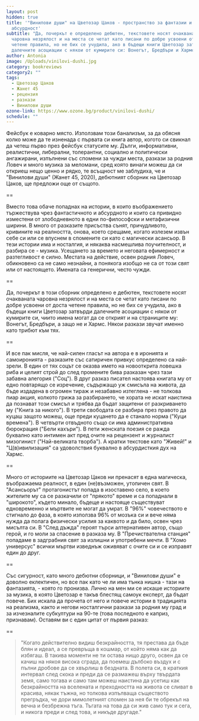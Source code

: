 ```yaml
---
layout: post
hidden: true
title: '"Винилови души" на Цветозар Цаков - пространство за фантазии и комична
  абсурдност'
subtitle: "Да, почеркът е определено дебютен, текстовете носят очакваната
  чаровна незрялост и на места се четат като писани по добре усвоени от доста
  четене правила, но не бих се учудила, ако в бъдещи книги Цветозар затвърди
  далечните асоциации с някои от кумирите си: Вонегът, Бредбъри и Хармс"
author: Antonia
image: /Uploads/vinilovi-dushi.jpg
category: bookreviews
category2: ""
tags:
  - Цветозар Цаков
  - Жанет 45
  - рецензия
  - разкази
  - Винилови души
ozone-link: https://www.ozone.bg/product/vinilovi-dushi/
schedule: ""
---
```

Фейсбук е коварно място. Използвам този банализъм, за да обясня колко може да те изненада с първата си книга автор, когото си свикнал да четеш първо през фейсбук статусите му. Дълги, информативни, реалистични, либерални, толерантни, социално и политически ангажирани, изпълнени със спомени за чужди места, разкази за родния Ловеч и много музика за меломани, сред която винаги можеш да си откриеш нещо ценно и рядко, те всъщност ме заблудиха, че и "Винилови души" (Жанет 45, 2020), дебютният сборник на Цветозар Цаков, ще предложи още от същото. 

\==

Вместо това обаче попаднах на истории, в които въображението тържествува чрез фантастичното и абсурдното и които са привидно изместени от злободневното в едни по-философски и метафизични ширини. В много от разказите присъства сънят, причудливото, кривините на реалността, онова, което срещаме, когато излезем извън себе си или се впуснем в спомените си като с магически асансьор. В тези истории има и носталгия, и някаква насмешлива поучителност, и разбира се - музика. Усещането за времето и неговата ефимерност и разтегливост е силно. Местата на действие, освен родния Ловеч, обикновено са не само незнайни, а понякога изобщо не са от този свят или от настоящето. Имената са генерични, често чужди. 

\==

Да, почеркът в този сборник определено е дебютен, текстовете носят очакваната чаровна незрялост и на места се четат като писани по добре усвоени от доста четене правила, но не бих се учудила, ако в бъдещи книги Цветозар затвърди далечните асоциации с някои от кумирите си, чиито имена могат да се открият и на страниците му: Вонегът, Бредбъри, а защо не и Хармс. Някои разкази звучат именно като трибют към тях. 

\==

И все пак мисля, че най-силен гласът на автора е в иронията и самоиронията - разказите със сатиричен привкус определено са най-зрели. В един от тях соцът се оказва името на новооткрита ловешка риба и целият строй до след промените бива разказан чрез тази забавна алегория ("Соц"). В друг разказ писател настоява книгата му от едно повтарящо се изречение, съдържащо уж смисъла на живота, да бъде издадена в огромен тираж и незабавно изтеглена - не толкова пиар акция, колкото грижа за разбирането, че хората не искат наистина да познават този смисъл и трябва да бъдат защитени от разкриването му ("Книга за никого"). В трети свободата се разбира през правото да куцаш защото можеш, още преди куцането да е станало норма ("Куци времена"). В четвърти отвъдното също си има административна бюрокрация ("Бели кахъри"). В пети женската поезия се ражда буквално като интимен акт пред очите на рецензент и журналист мизогинист ("Най-великата творба"). А кратки текстове като "Живей!" и "Ц(в)ивилизация" са удоволствия буквално в абсурдисткия дух на Хармс. 

\==

Много от историите на Цветозар Цаков ни пренасят в една магическа, въображаема реалност, в един (не)възможен, утопичен свят. В "Асансьорът" протагонистът попада в изоставено село, в което жителите му са се разкачили от "прякото" време и са попаднали в "широкото", където минало, бъдеще и настояще съществуват едновременно и мъртвите не могат да умрат. В "96%" човечеството е стигнало до фаза, в която използва 96% от мозъка си и вече няма нужда да полага физически усилия за каквото и да било, освен чрез мисълта си. В "След дъжда" героят търси алтернативен автор, също герой, и го моли за спасение в разказа му. В "Пречиствателна станция" попадаме в задграбния свят за излишни и употребени мечти. В "Хомо универсус" всички мъртви изведнъж оживяват с очите си и се изправят един до друг. 

\==

Със сигурност, като много дебютни сборници, и "Винилови души" е доволно еклектичен, но все пак като че ли има тънка нишка - тази на фантазията, - която го пронизва. Лично на мен ми се искаше историите за музика, в която Цветозар е такъв блестящ самоук експерт, да бъдат повече. Бих искала да прочета от него и повече истории в традицията на реализма, както и негови носталгични разкази за родния му град и за изчезналите субкултури на 90-те (това последното е каприз, признавам). Оставям ви с един цитат от първия разказ:

\==

> "Когато действително видиш безкрайността, тя престава да бъде блян и идеал, а се превръща в кошмар, от който няма как да избягаш. В такива моменти не ти остава нищо друго, освен да се качиш на някоя висока сграда, да поемеш дълбоко въздух и с пълни дробове да се хвърлиш в бездната. В полета си, в краткия интервал след скока и преди да се размажеш върху твърдата земя, само тогава и само там можеш наистина да усетиш как безкрайността на вселената и преходността на живота се сливат в красива, някак тъжна, но толкова изпълваща съществото прегръдка, че дори мимолетният спомен за нея би те обрекъл на вечна и безбрежна тъга. Тъгата на това да си жив само тук и сега, и никога преди и след това, и никъде другаде."
